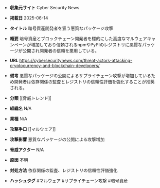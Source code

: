 - **収集元サイト**
Cyber Security News

- **掲載日**
2025-06-14

- **タイトル**
暗号資産開発者を狙う悪質なパッケージ攻撃

- **概要**
暗号資産とブロックチェーン開発者を標的にした高度なマルウェアキャンペーンが増加しており信頼されるnpmやPyPIのレジストリに悪質なパッケージが公開され開発者の信頼を悪用している。

- **URL**
https://cybersecuritynews.com/threat-actors-attacking-cryptocurrency-and-blockchain-developers/

- **備考**
悪質なパッケージの公開によるサプライチェーン攻撃が増加しているため開発者は依存関係の監査とレジストリの信頼性評価を強化することが推奨される。

- **分類**
[[脅威トレンド]]

- **組織名**
N/A

- **業種**
N/A

- **攻撃手口**
[[マルウェア]]

- **攻撃影響**
悪質なパッケージの公開による攻撃増加

- **脅威アクター**
N/A

- **原因**
不明

- **対処方法**
依存関係の監査、レジストリの信頼性評価強化

- **ハッシュタグ**
#マルウェア #サプライチェーン攻撃 #暗号資産
